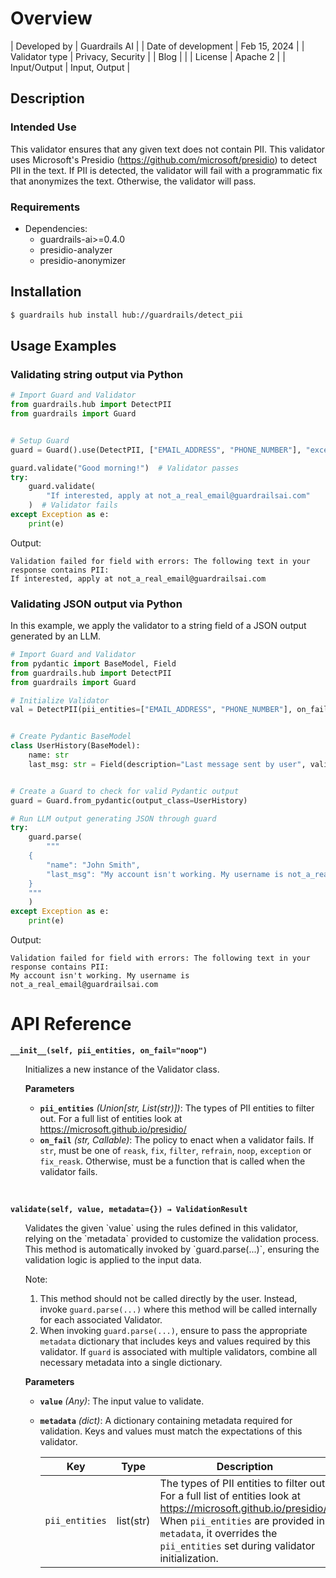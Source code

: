 # Overview

| Developed by | Guardrails AI |
| Date of development | Feb 15, 2024 |
| Validator type | Privacy, Security |
| Blog |  |
| License | Apache 2 |
| Input/Output | Input, Output |

## Description

### Intended Use
This validator ensures that any given text does not contain PII. This validator uses Microsoft's Presidio (https://github.com/microsoft/presidio) to detect PII in the text. If PII is detected, the validator will fail with a programmatic fix that anonymizes the text. Otherwise, the validator will pass.

### Requirements

* Dependencies:
    - guardrails-ai>=0.4.0
    - presidio-analyzer
    - presidio-anonymizer

## Installation

```bash
$ guardrails hub install hub://guardrails/detect_pii
```

## Usage Examples

### Validating string output via Python

```python
# Import Guard and Validator
from guardrails.hub import DetectPII
from guardrails import Guard


# Setup Guard
guard = Guard().use(DetectPII, ["EMAIL_ADDRESS", "PHONE_NUMBER"], "exception")

guard.validate("Good morning!")  # Validator passes
try:
    guard.validate(
        "If interested, apply at not_a_real_email@guardrailsai.com"
    )  # Validator fails
except Exception as e:
    print(e)
```
Output:
```console
Validation failed for field with errors: The following text in your response contains PII:
If interested, apply at not_a_real_email@guardrailsai.com
```

### Validating JSON output via Python

In this example, we apply the validator to a string field of a JSON output generated by an LLM.

```python
# Import Guard and Validator
from pydantic import BaseModel, Field
from guardrails.hub import DetectPII
from guardrails import Guard

# Initialize Validator
val = DetectPII(pii_entities=["EMAIL_ADDRESS", "PHONE_NUMBER"], on_fail="exception")


# Create Pydantic BaseModel
class UserHistory(BaseModel):
    name: str
    last_msg: str = Field(description="Last message sent by user", validators=[val])


# Create a Guard to check for valid Pydantic output
guard = Guard.from_pydantic(output_class=UserHistory)

# Run LLM output generating JSON through guard
try:
    guard.parse(
        """
    {
        "name": "John Smith",
        "last_msg": "My account isn't working. My username is not_a_real_email@guardrailsai.com"
    }
    """
    )
except Exception as e:
    print(e)
```
Output:
```console
Validation failed for field with errors: The following text in your response contains PII:
My account isn't working. My username is not_a_real_email@guardrailsai.com
```

# API Reference

**`__init__(self, pii_entities, on_fail="noop")`**
<ul>
Initializes a new instance of the Validator class.

**Parameters**
- **`pii_entities`** *(Union[str, List(str)])*: The types of PII entities to filter out. For a full list of entities look at https://microsoft.github.io/presidio/
- **`on_fail`** *(str, Callable)*: The policy to enact when a validator fails. If `str`, must be one of `reask`, `fix`, `filter`, `refrain`, `noop`, `exception` or `fix_reask`. Otherwise, must be a function that is called when the validator fails.
</ul>
<br/>

**`validate(self, value, metadata={}) → ValidationResult`**
<ul>
Validates the given `value` using the rules defined in this validator, relying on the `metadata` provided to customize the validation process. This method is automatically invoked by `guard.parse(...)`, ensuring the validation logic is applied to the input data.

Note:

1. This method should not be called directly by the user. Instead, invoke `guard.parse(...)` where this method will be called internally for each associated Validator.
2. When invoking `guard.parse(...)`, ensure to pass the appropriate `metadata` dictionary that includes keys and values required by this validator. If `guard` is associated with multiple validators, combine all necessary metadata into a single dictionary.

**Parameters**
- **`value`** *(Any)*: The input value to validate.
- **`metadata`** *(dict)*: A dictionary containing metadata required for validation. Keys and values must match the expectations of this validator.
    
    
    | Key | Type | Description | Default |
    | --- | --- | --- | --- |
    | `pii_entities` | list(str) | The types of PII entities to filter out. For a full list of entities look at https://microsoft.github.io/presidio/. When `pii_entities` are provided in `metadata`, it overrides the `pii_entities` set during validator initialization. | N/A |
</ul>
